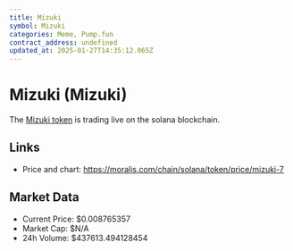 ```yaml
---
title: Mizuki
symbol: Mizuki
categories: Meme, Pump.fun
contract_address: undefined
updated_at: 2025-01-27T14:35:12.065Z
---
```


# Mizuki (Mizuki)
The [Mizuki token](https://moralis.com/chain/solana/token/price/mizuki-7) is trading live on the solana blockchain.

## Links
- Price and chart: https://moralis.com/chain/solana/token/price/mizuki-7

## Market Data
- Current Price: $0.008765357
- Market Cap: $N/A
- 24h Volume: $437613.494128454

